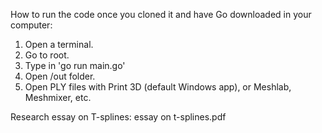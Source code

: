 How to run the code once you cloned it and have Go downloaded in your computer:

1. Open a terminal.
2. Go to root.
3. Type in
   'go run main.go'
4. Open /out folder.
5. Open PLY files with Print 3D (default Windows app), or Meshlab, Meshmixer, etc.

Research essay on T-splines: essay on t-splines.pdf
